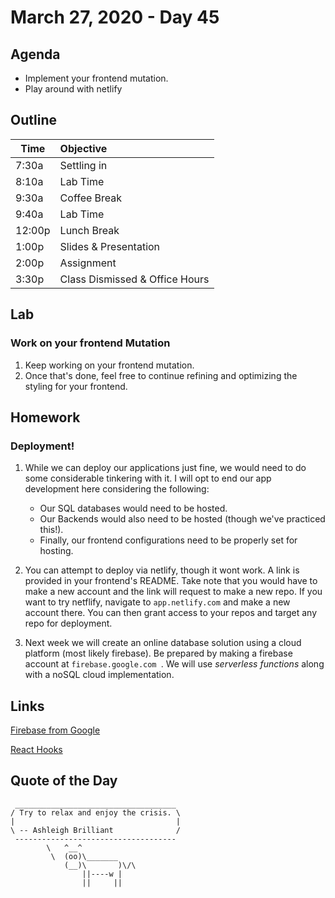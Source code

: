 # March 27, 2020 - Day 45


## Agenda

- Implement your frontend mutation.
- Play around with netlify 

## Outline

| Time   | Objective                        |
| -------|:---------------------------------|
| 7:30a  | Settling in                      |
| 8:10a  | Lab Time                         |
| 9:30a  | Coffee Break                     |
| 9:40a  | Lab Time                         |
| 12:00p | Lunch Break                      |
| 1:00p  | Slides & Presentation            |
| 2:00p  | Assignment                       |
| 3:30p  | Class Dismissed & Office Hours   |

## Lab

### Work on your frontend Mutation

1. Keep working on your frontend mutation. 
2. Once that's done, feel free to continue refining and optimizing the styling for your frontend. 

## Homework

### Deployment!

1. While we can deploy our applications just fine, we would need to do some considerable tinkering with it. I will opt to end our app development here considering the following:

    - Our SQL databases would need to be hosted. 
    - Our Backends would also need to be hosted (though we've practiced this!).
    - Finally, our frontend configurations need to be properly set for hosting. 

2. You can attempt to deploy via netlify, though it wont work. A link is provided in your frontend's README. Take note that you would have to make a new account and the link will request to make a new repo. If you want to try netflify, navigate to `app.netlify.com` and make a new account there. You can then grant access to your repos and target any repo for deployment. 

3. Next week we will create an online database solution using a cloud platform (most likely firebase). Be prepared by making a firebase account at `firebase.google.com `.  We will use *serverless functions* along with a noSQL cloud implementation. 


## Links

[Firebase from Google](https://firebase.google.com)

[React Hooks](https://reactjs.org/docs/hooks-intro.html)



## Quote of the Day 
```
 ____________________________________
/ Try to relax and enjoy the crisis. \
|                                    |
\ -- Ashleigh Brilliant              /
 ------------------------------------
        \   ^__^
         \  (oo)\_______
            (__)\       )\/\
                ||----w |
                ||     ||


```